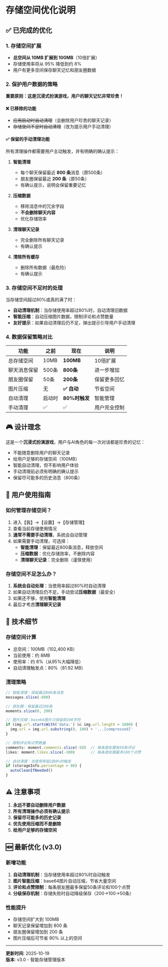 # 存储空间优化说明

## ✅ 已完成的优化

### 1. 存储空间扩展
- **总空间从 10MB 扩展到 100MB**（10倍扩展）
- 存储使用率将从 95% 降低到约 8%
- 用户有更多空间保存聊天记忆和朋友圈数据

### 2. 保护用户数据的策略
**重要原则：这是沉浸式扮演游戏，用户的聊天记忆非常珍贵！**

#### ❌ 已移除的功能
- ~~应用启动时自动清理~~（会删除用户珍贵的聊天记录）
- ~~存储空间不足时自动清理~~（改为提示用户手动清理）

#### ✅ 保留的手动清理功能
所有清理操作都需要用户主动触发，并有明确的确认提示：

1. **智能清理**
   - 每个聊天保留最近 **800 条**消息（原500条）
   - 朋友圈保留最近 **200 条**（原50条）
   - 有确认提示，说明会保留重要记忆

2. **压缩数据**
   - 移除消息中的冗余字段
   - **不会删除聊天内容**
   - 优化存储效率

3. **清理聊天记录**
   - 完全删除所有聊天记录
   - 有确认提示

4. **清除所有缓存**
   - 删除所有数据（最危险）
   - 有确认提示

### 3. 存储空间不足时的处理
当存储空间超过80%或真的满了时：
- **自动清理机制**：当存储使用率超过80%时，自动清理旧数据
- **智能压缩**：自动压缩图片数据，限制评论和点赞数量
- **友好提示**：如果自动清理后仍不足，弹出提示引导用户手动清理

### 4. 数据保留策略对比

| 功能 | 之前 | 现在 | 说明 |
|------|------|------|------|
| 总存储空间 | 10MB | **100MB** | 10倍扩展 |
| 聊天消息保留 | 500条 | **800条** | 进一步增加 |
| 朋友圈保留 | 50条 | **200条** | 保留更多回忆 |
| 图片压缩 | 无 | **✅ 自动** | 节省空间 |
| 自动清理 | 启动时 | **80%时触发** | 智能管理 |
| 手动清理 | ✅ | ✅ | 用户完全控制 |

## 🎮 设计理念

这是一个**沉浸式扮演游戏**，用户与AI角色的每一次对话都是珍贵的记忆：
- 不能随意删除用户的聊天记录
- 给用户足够的存储空间（100MB）
- 智能自动清理，但不影响用户体验
- 手动清理前必须有明确的确认提示
- 保留尽可能多的历史消息（800条）

## 📱 用户使用指南

### 如何管理存储空间？
1. 进入【我】->【设置】->【存储管理】
2. 查看当前存储使用情况
3. **通常不需要手动清理**，系统会自动管理
4. 如果需要手动清理，可选择：
   - **智能清理**：保留最近800条消息，释放空间
   - **压缩数据**：优化存储效率，不删除内容
   - **清理聊天记录**：完全删除（谨慎使用）

### 存储空间不足怎么办？
1. **系统会自动处理**：当使用率超过80%时自动清理
2. 如果自动清理后仍不足，手动尝试**压缩数据**（最安全）
3. 如果还不够，使用**智能清理**
4. 最后才考虑**清理聊天记录**

## 🔧 技术细节

### 存储空间计算
- 总空间：100MB（102,400 KB）
- 当前使用：约 8MB
- 使用率：约 8%（从95%大幅降低）
- 自动清理触发点：80%（81.92 MB）

### 清理策略
```typescript
// 智能清理：保留最近800条消息
messages.slice(-800)

// 朋友圈：保留最近200条
moments.slice(0, 200)

// 图片压缩：base64图片只保留前100字符
if (img.url.startsWith('data:') && img.url.length > 1000) {
  img.url = img.url.substring(0, 100) + '...[compressed]'
}

// 限制评论和点赞数量
comments: moment.comments.slice(-50)  // 每条朋友圈有50条评论
likes: moment.likes.slice(-100)       // 每条朋友圈最多100个点赞

// 自动清理：当使用率超过80%时触发
if (storageInfo.percentage > 80) {
  autoCleanIfNeeded()
}
```

## ⚠️ 注意事项

1. **永远不要自动删除用户数据**
2. **所有清理操作必须有确认提示**
3. **保留尽可能多的历史记录**
4. **优先使用压缩而不是删除**
5. **给用户足够的存储空间**

## 🆕 最新优化 (v3.0)

### 新增功能
1. **自动清理机制**：当存储使用率超过80%时自动触发
2. **图片智能压缩**：base64图片自动压缩，节省大量空间
3. **评论和点赞限制**：每条朋友圈最多保留50条评论和100个点赞
4. **分级保存机制**：存储失败时自动降级保存（200→100→50条）

### 性能提升
- 存储空间扩大到 100MB
- 聊天记录保留增加到 800 条
- 朋友圈保留增加到 200 条
- 图片压缩后可节省 90% 以上的空间

---

**更新时间**: 2025-10-19  
**版本**: v3.0 - 智能存储管理版本
